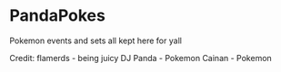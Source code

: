 # PandaPokes
Pokemon events and sets all kept here for yall

Credit:
flamerds - being juicy
DJ Panda - Pokemon
Cainan - Pokemon
